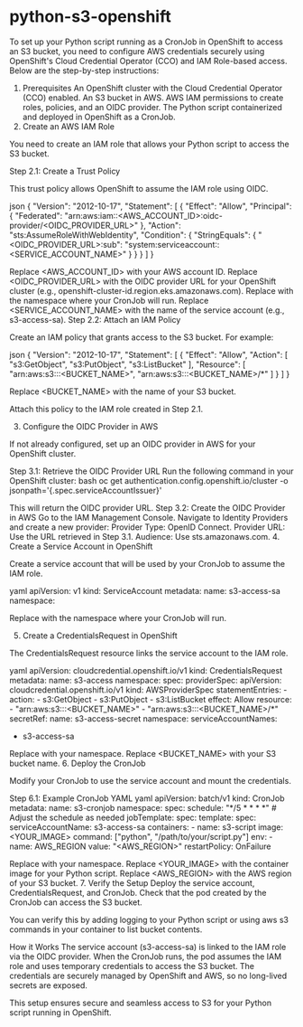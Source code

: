 # python-s3-openshift

To set up your Python script running as a CronJob in OpenShift to access an S3 bucket, you need to configure AWS credentials securely using OpenShift's Cloud Credential Operator (CCO) and IAM Role-based access. Below are the step-by-step instructions:

1. Prerequisites
An OpenShift cluster with the Cloud Credential Operator (CCO) enabled.
An S3 bucket in AWS.
AWS IAM permissions to create roles, policies, and an OIDC provider.
The Python script containerized and deployed in OpenShift as a CronJob.
2. Create an AWS IAM Role

You need to create an IAM role that allows your Python script to access the S3 bucket.

Step 2.1: Create a Trust Policy

This trust policy allows OpenShift to assume the IAM role using OIDC.

json
{
  "Version": "2012-10-17",
  "Statement": [
    {
      "Effect": "Allow",
      "Principal": {
        "Federated": "arn:aws:iam::<AWS_ACCOUNT_ID>:oidc-provider/<OIDC_PROVIDER_URL>"
      },
      "Action": "sts:AssumeRoleWithWebIdentity",
      "Condition": {
        "StringEquals": {
          "<OIDC_PROVIDER_URL>:sub": "system:serviceaccount:<NAMESPACE>:<SERVICE_ACCOUNT_NAME>"
        }
      }
    }
  ]
}

Replace <AWS_ACCOUNT_ID> with your AWS account ID.
Replace <OIDC_PROVIDER_URL> with the OIDC provider URL for your OpenShift cluster (e.g., openshift-cluster-id.region.eks.amazonaws.com).
Replace <NAMESPACE> with the namespace where your CronJob will run.
Replace <SERVICE_ACCOUNT_NAME> with the name of the service account (e.g., s3-access-sa).
Step 2.2: Attach an IAM Policy

Create an IAM policy that grants access to the S3 bucket. For example:

json
{
  "Version": "2012-10-17",
  "Statement": [
    {
      "Effect": "Allow",
      "Action": [
        "s3:GetObject",
        "s3:PutObject",
        "s3:ListBucket"
      ],
      "Resource": [
        "arn:aws:s3:::<BUCKET_NAME>",
        "arn:aws:s3:::<BUCKET_NAME>/*"
      ]
    }
  ]
}

Replace <BUCKET_NAME> with the name of your S3 bucket.

Attach this policy to the IAM role created in Step 2.1.

3. Configure the OIDC Provider in AWS

If not already configured, set up an OIDC provider in AWS for your OpenShift cluster.

Step 3.1: Retrieve the OIDC Provider URL
Run the following command in your OpenShift cluster:
bash
oc get authentication.config.openshift.io/cluster -o jsonpath='{.spec.serviceAccountIssuer}'

This will return the OIDC provider URL.
Step 3.2: Create the OIDC Provider in AWS
Go to the IAM Management Console.
Navigate to Identity Providers and create a new provider:
Provider Type: OpenID Connect.
Provider URL: Use the URL retrieved in Step 3.1.
Audience: Use sts.amazonaws.com.
4. Create a Service Account in OpenShift

Create a service account that will be used by your CronJob to assume the IAM role.

yaml
apiVersion: v1
kind: ServiceAccount
metadata:
  name: s3-access-sa
  namespace: <NAMESPACE>


Replace <NAMESPACE> with the namespace where your CronJob will run.

5. Create a CredentialsRequest in OpenShift

The CredentialsRequest resource links the service account to the IAM role.

yaml
apiVersion: cloudcredential.openshift.io/v1
kind: CredentialsRequest
metadata:
  name: s3-access
  namespace: <NAMESPACE>
spec:
  providerSpec:
    apiVersion: cloudcredential.openshift.io/v1
    kind: AWSProviderSpec
    statementEntries:
    - action:
      - s3:GetObject
      - s3:PutObject
      - s3:ListBucket
      effect: Allow
      resource:
      - "arn:aws:s3:::<BUCKET_NAME>"
      - "arn:aws:s3:::<BUCKET_NAME>/*"
  secretRef:
    name: s3-access-secret
    namespace: <NAMESPACE>
  serviceAccountNames:
  - s3-access-sa

Replace <NAMESPACE> with your namespace.
Replace <BUCKET_NAME> with your S3 bucket name.
6. Deploy the CronJob

Modify your CronJob to use the service account and mount the credentials.

Step 6.1: Example CronJob YAML
yaml
apiVersion: batch/v1
kind: CronJob
metadata:
  name: s3-cronjob
  namespace: <NAMESPACE>
spec:
  schedule: "*/5 * * * *" # Adjust the schedule as needed
  jobTemplate:
    spec:
      template:
        spec:
          serviceAccountName: s3-access-sa
          containers:
          - name: s3-script
            image: <YOUR_IMAGE>
            command: ["python", "/path/to/your/script.py"]
            env:
            - name: AWS_REGION
              value: "<AWS_REGION>"
          restartPolicy: OnFailure

Replace <NAMESPACE> with your namespace.
Replace <YOUR_IMAGE> with the container image for your Python script.
Replace <AWS_REGION> with the AWS region of your S3 bucket.
7. Verify the Setup
Deploy the service account, CredentialsRequest, and CronJob.
Check that the pod created by the CronJob can access the S3 bucket.

You can verify this by adding logging to your Python script or using aws s3 commands in your container to list bucket contents.

How it Works
The service account (s3-access-sa) is linked to the IAM role via the OIDC provider.
When the CronJob runs, the pod assumes the IAM role and uses temporary credentials to access the S3 bucket.
The credentials are securely managed by OpenShift and AWS, so no long-lived secrets are exposed.

This setup ensures secure and seamless access to S3 for your Python script running in OpenShift.

